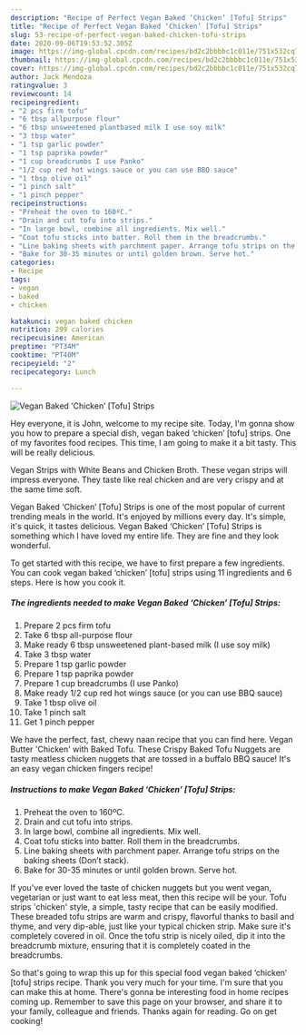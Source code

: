 ```yaml
---
description: "Recipe of Perfect Vegan Baked ‘Chicken’ [Tofu] Strips"
title: "Recipe of Perfect Vegan Baked ‘Chicken’ [Tofu] Strips"
slug: 53-recipe-of-perfect-vegan-baked-chicken-tofu-strips
date: 2020-09-06T19:53:52.305Z
image: https://img-global.cpcdn.com/recipes/bd2c2bbbbc1c011e/751x532cq70/vegan-baked-chicken-tofu-strips-recipe-main-photo.jpg
thumbnail: https://img-global.cpcdn.com/recipes/bd2c2bbbbc1c011e/751x532cq70/vegan-baked-chicken-tofu-strips-recipe-main-photo.jpg
cover: https://img-global.cpcdn.com/recipes/bd2c2bbbbc1c011e/751x532cq70/vegan-baked-chicken-tofu-strips-recipe-main-photo.jpg
author: Jack Mendoza
ratingvalue: 3
reviewcount: 14
recipeingredient:
- "2 pcs firm tofu"
- "6 tbsp allpurpose flour"
- "6 tbsp unsweetened plantbased milk I use soy milk"
- "3 tbsp water"
- "1 tsp garlic powder"
- "1 tsp paprika powder"
- "1 cup breadcrumbs I use Panko"
- "1/2 cup red hot wings sauce or you can use BBQ sauce"
- "1 tbsp olive oil"
- "1 pinch salt"
- "1 pinch pepper"
recipeinstructions:
- "Preheat the oven to 160ºC."
- "Drain and cut tofu into strips."
- "In large bowl, combine all ingredients. Mix well."
- "Coat tofu sticks into batter. Roll them in the breadcrumbs."
- "Line baking sheets with parchment paper. Arrange tofu strips on the baking sheets (Don’t stack)."
- "Bake for 30-35 minutes or until golden brown. Serve hot."
categories:
- Recipe
tags:
- vegan
- baked
- chicken

katakunci: vegan baked chicken 
nutrition: 299 calories
recipecuisine: American
preptime: "PT34M"
cooktime: "PT40M"
recipeyield: "2"
recipecategory: Lunch

---
```



![Vegan Baked ‘Chicken’ [Tofu] Strips](https://img-global.cpcdn.com/recipes/bd2c2bbbbc1c011e/751x532cq70/vegan-baked-chicken-tofu-strips-recipe-main-photo.jpg)

Hey everyone, it is John, welcome to my recipe site. Today, I'm gonna show you how to prepare a special dish, vegan baked ‘chicken’ [tofu] strips. One of my favorites food recipes. This time, I am going to make it a bit tasty. This will be really delicious.

Vegan Strips with White Beans and Chicken Broth. These vegan strips will impress everyone. They taste like real chicken and are very crispy and at the same time soft.

Vegan Baked ‘Chicken’ [Tofu] Strips is one of the most popular of current trending meals in the world. It's enjoyed by millions every day. It's simple, it's quick, it tastes delicious. Vegan Baked ‘Chicken’ [Tofu] Strips is something which I have loved my entire life. They are fine and they look wonderful.


To get started with this recipe, we have to first prepare a few ingredients. You can cook vegan baked ‘chicken’ [tofu] strips using 11 ingredients and 6 steps. Here is how you cook it.

<!--inarticleads1-->

##### The ingredients needed to make Vegan Baked ‘Chicken’ [Tofu] Strips:

1. Prepare 2 pcs firm tofu
1. Take 6 tbsp all-purpose flour
1. Make ready 6 tbsp unsweetened plant-based milk (I use soy milk)
1. Take 3 tbsp water
1. Prepare 1 tsp garlic powder
1. Prepare 1 tsp paprika powder
1. Prepare 1 cup breadcrumbs (I use Panko)
1. Make ready 1/2 cup red hot wings sauce (or you can use BBQ sauce)
1. Take 1 tbsp olive oil
1. Take 1 pinch salt
1. Get 1 pinch pepper


We have the perfect, fast, chewy naan recipe that you can find here. Vegan Butter &#39;Chicken&#39; with Baked Tofu. These Crispy Baked Tofu Nuggets are tasty meatless chicken nuggets that are tossed in a buffalo BBQ sauce! It&#39;s an easy vegan chicken fingers recipe! 

<!--inarticleads2-->

##### Instructions to make Vegan Baked ‘Chicken’ [Tofu] Strips:

1. Preheat the oven to 160ºC.
1. Drain and cut tofu into strips.
1. In large bowl, combine all ingredients. Mix well.
1. Coat tofu sticks into batter. Roll them in the breadcrumbs.
1. Line baking sheets with parchment paper. Arrange tofu strips on the baking sheets (Don’t stack).
1. Bake for 30-35 minutes or until golden brown. Serve hot.


If you&#39;ve ever loved the taste of chicken nuggets but you went vegan, vegetarian or just want to eat less meat, then this recipe will be your. Tofu strips &#39;chicken&#39; style, a simple, tasty recipe that can be easily modified. These breaded tofu strips are warm and crispy, flavorful thanks to basil and thyme, and very dip-able, just like your typical chicken strip. Make sure it&#39;s completely covered in oil. Once the tofu strip is nicely oiled, dip it into the breadcrumb mixture, ensuring that it is completely coated in the breadcrumbs. 

So that's going to wrap this up for this special food vegan baked ‘chicken’ [tofu] strips recipe. Thank you very much for your time. I'm sure that you can make this at home. There's gonna be interesting food in home recipes coming up. Remember to save this page on your browser, and share it to your family, colleague and friends. Thanks again for reading. Go on get cooking!
